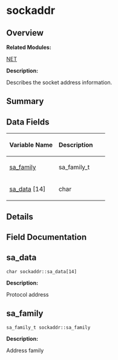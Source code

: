 # sockaddr<a name="ZH-CN_TOPIC_0000001055518138"></a>

## **Overview**<a name="section1458141129084843"></a>

**Related Modules:**

[NET](NET.md)

**Description:**

Describes the socket address information. 

## **Summary**<a name="section1705386702084843"></a>

## Data Fields<a name="pub-attribs"></a>

<a name="table786858458084843"></a>
<table><thead align="left"><tr id="row730251168084843"><th class="cellrowborder" valign="top" width="50%" id="mcps1.1.3.1.1"><p id="p1247862304084843"><a name="p1247862304084843"></a><a name="p1247862304084843"></a>Variable Name</p>
</th>
<th class="cellrowborder" valign="top" width="50%" id="mcps1.1.3.1.2"><p id="p1548832792084843"><a name="p1548832792084843"></a><a name="p1548832792084843"></a>Description</p>
</th>
</tr>
</thead>
<tbody><tr id="row551115408084843"><td class="cellrowborder" valign="top" width="50%" headers="mcps1.1.3.1.1 "><p id="p100784832084843"><a name="p100784832084843"></a><a name="p100784832084843"></a><a href="sockaddr.md#ac6ef02e9a2e90a30218132ffd7b5a5c5">sa_family</a></p>
</td>
<td class="cellrowborder" valign="top" width="50%" headers="mcps1.1.3.1.2 "><p id="p1391401489084843"><a name="p1391401489084843"></a><a name="p1391401489084843"></a>sa_family_t&nbsp;</p>
</td>
</tr>
<tr id="row105910604084843"><td class="cellrowborder" valign="top" width="50%" headers="mcps1.1.3.1.1 "><p id="p1984758199084843"><a name="p1984758199084843"></a><a name="p1984758199084843"></a><a href="sockaddr.md#afd5d95d56d0f8959f5b56458b3b3c714">sa_data</a> [14]</p>
</td>
<td class="cellrowborder" valign="top" width="50%" headers="mcps1.1.3.1.2 "><p id="p422001221084843"><a name="p422001221084843"></a><a name="p422001221084843"></a>char&nbsp;</p>
</td>
</tr>
</tbody>
</table>

## **Details**<a name="section1703274891084843"></a>

## **Field Documentation**<a name="section1111441486084843"></a>

## sa\_data<a name="afd5d95d56d0f8959f5b56458b3b3c714"></a>

```
char sockaddr::sa_data[14]
```

 **Description:**

Protocol address 

## sa\_family<a name="ac6ef02e9a2e90a30218132ffd7b5a5c5"></a>

```
sa_family_t sockaddr::sa_family
```

 **Description:**

Address family 


